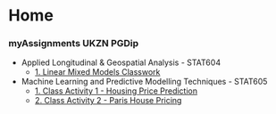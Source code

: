 # **Home**

### **myAssignments UKZN PGDip**
  - Applied Longitudinal & Geospatial Analysis - STAT604
    - [1. Linear Mixed Models Classwork ](https://github.com/kgatman/datascience/tree/main/docs/604/classwork_chp1)
  - Machine Learning and Predictive Modelling Techniques - STAT605
    - [1. Class Activity 1 - Housing Price Prediction](https://github.com/kgatman/datascience/tree/main/605/class_activity_1)
    - [2. Class Activity 2 - Paris House Pricing ](./605/class_activity_2/)